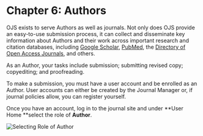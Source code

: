 # Chapter 6: Authors

OJS exists to serve Authors as well as journals. Not only does OJS provide an easy-to-use submission process, it can collect and disseminate key information about Authors and their work across important research and citation databases, including [Google Scholar](https://scholar.google.ca/), [PubMed](https://www.ncbi.nlm.nih.gov/pubmed/), the [Directory of Open Access Journals](https://doaj.org/), and others.

As an Author, your tasks include submission; submitting revised copy; copyediting; and proofreading.

To make a submission, you must have a user account and be enrolled as an Author. User accounts can either be created by the Journal Manager or, if journal policies allow, you can register yourself.

Once you have an account, log in to the journal site and under **User Home **select the role of **Author**.

![Selecting Role of Author](images/chapter6/author_home.png)


